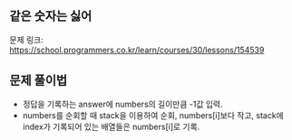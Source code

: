 ## 같은 숫자는 싫어
문제 링크: <https://school.programmers.co.kr/learn/courses/30/lessons/154539>

## 문제 풀이법
- 정답을 기록하는 answer에 numbers의 길이만큼 -1값 입력.
- numbers를 순회할 때 stack을 이용하여 순회, numbers[i]보다 작고, stack에 index가 기록되어 있는 배열들은 numbers[i]로 기록.

